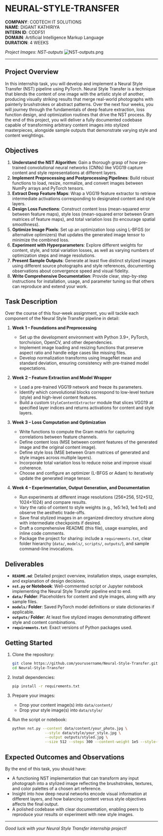 # NEURAL-STYLE-TRANSFER

**COMPANY**: CODTECH IT SOLUTIONS  
**NAME**: DIGANT KATHIRIYA  
**INTERN ID**: CODF51  
**DOMAIN**: Artificial Intelligence Markup Language  
**DURATION**: 4 WEEKS

*Project Images*:
*NST-outputs*
![NST-outputs.png](https://github.com/digantk31/NEURAL-STYLE-TRANSFER/blob/main/project%20images/NST-outputs.png)

---

## Project Overview

In this internship task, you will develop and implement a Neural Style Transfer (NST) pipeline using PyTorch. Neural Style Transfer is a technique that blends the content of one image with the artistic style of another, producing visually striking results that merge real-world photographs with painterly brushstrokes or abstract patterns. Over the next four weeks, you will journey through the fundamentals of deep feature extraction, loss function design, and optimization routines that drive the NST process. By the end of this project, you will deliver a fully documented codebase capable of transforming arbitrary content images into stylized masterpieces, alongside sample outputs that demonstrate varying style and content weightings.

## Objectives

1. **Understand the NST Algorithm**: Gain a thorough grasp of how pre-trained convolutional neural networks (CNNs) like VGG19 capture content and style representations at different layers.
2. **Implement Preprocessing and Postprocessing Pipelines**: Build robust functions to load, resize, normalize, and convert images between NumPy arrays and PyTorch tensors.
3. **Extract Deep Feature Maps**: Wrap a VGG19 feature extractor to retrieve intermediate activations corresponding to designated content and style layers.
4. **Design Loss Functions**: Construct content loss (mean-squared error between feature maps), style loss (mean-squared error between Gram matrices of feature maps), and total variation loss (to encourage spatial smoothness).
5. **Optimize Image Pixels**: Set up an optimization loop using L-BFGS (or alternative optimizers) that updates the generated image tensor to minimize the combined loss.
6. **Experiment with Hyperparameters**: Explore different weights for content, style, and total variation losses, as well as varying numbers of optimization steps and image resolutions.
7. **Present Sample Outputs**: Generate at least five distinct stylized images using different source photographs and style references, documenting observations about convergence speed and visual fidelity.
8. **Write Comprehensive Documentation**: Provide clear, step-by-step instructions for installation, usage, and parameter tuning so that others can reproduce and extend your work.

## Task Description

Over the course of this four‑week assignment, you will tackle each component of the Neural Style Transfer pipeline in detail:

1. **Week 1 – Foundations and Preprocessing**

   * Set up the development environment with Python 3.9+, PyTorch, torchvision, OpenCV, and other dependencies.
   * Implement image loading and resizing functions that preserve aspect ratio and handle edge cases like missing files.
   * Develop normalization transforms using ImageNet mean and standard deviation, ensuring consistency with pre-trained model expectations.

2. **Week 2 – Feature Extraction and Model Wrapper**

   * Load a pre-trained VGG19 network and freeze its parameters.
   * Identify which convolutional blocks correspond to low-level texture (style) and high-level content features.
   * Build a custom `StyleContentExtractor` module that slices VGG19 at specified layer indices and returns activations for content and style layers.

3. **Week 3 – Loss Computation and Optimization**

   * Write functions to compute the Gram matrix for capturing correlations between feature channels.
   * Define content loss (MSE between content features of the generated image and the original content image).
   * Define style loss (MSE between Gram matrices of generated and style images across multiple layers).
   * Incorporate total variation loss to reduce noise and improve visual coherence.
   * Choose and configure an optimizer (L-BFGS or Adam) to iteratively update the generated image tensor.

4. **Week 4 – Experimentation, Output Generation, and Documentation**

   * Run experiments at different image resolutions (256×256, 512×512, 1024×1024) and compare results.
   * Vary the ratio of content to style weights (e.g., 1e5:1e3, 1e4:1e4) and observe the aesthetic trade-offs.
   * Save final stylized images in an organized directory structure along with intermediate checkpoints if desired.
   * Draft a comprehensive README (this file), usage examples, and inline code comments.
   * Package the project for sharing: include a `requirements.txt`, clear folder hierarchy (`data/`, `models/`, `scripts/`, `outputs/`), and sample command-line invocations.

## Deliverables

* **`README.md`**: Detailed project overview, installation steps, usage examples, and explanation of design decisions.
* **`nst.py` or Notebook**: Well-commented script or Jupyter notebook implementing the Neural Style Transfer pipeline end to end.
* **`data/` Folder**: Placeholders for content and style images, along with any sample files.
* **`models/` Folder**: Saved PyTorch model definitions or state dictionaries if applicable.
* **`outputs/` Folder**: At least five stylized images demonstrating different style and content combinations.
* **`requirements.txt`**: Exact versions of Python packages used.

## Getting Started

1. Clone the repository:

   ```bash
   git clone https://github.com/yourusername/Neural-Style-Transfer.git
   cd Neural-Style-Transfer
   ```
2. Install dependencies:

   ```bash
   pip install -r requirements.txt
   ```
3. Prepare your images:

   * Drop your content image(s) into `data/content/`
   * Drop your style image(s) into `data/style/`
4. Run the script or notebook:

   ```bash
   python nst.py --content data/content/your_photo.jpg \
                  --style data/style/your_style.jpg \
                  --output outputs/styled.jpg \
                  --size 512 --steps 300 --content-weight 1e5 --style-weight 1e4
   ```

## Expected Outcomes and Observations

By the end of this task, you should have:

* A functioning NST implementation that can transform any input photograph into a stylized image reflecting the brushstrokes, textures, and color palettes of a chosen art reference.
* Insight into how deep neural networks encode visual information at different layers, and how balancing content versus style objectives affects the final output.
* A polished codebase with clear documentation, enabling peers to reproduce your results or experiment with new style images.

---

*Good luck with your Neural Style Transfer internship project!*

